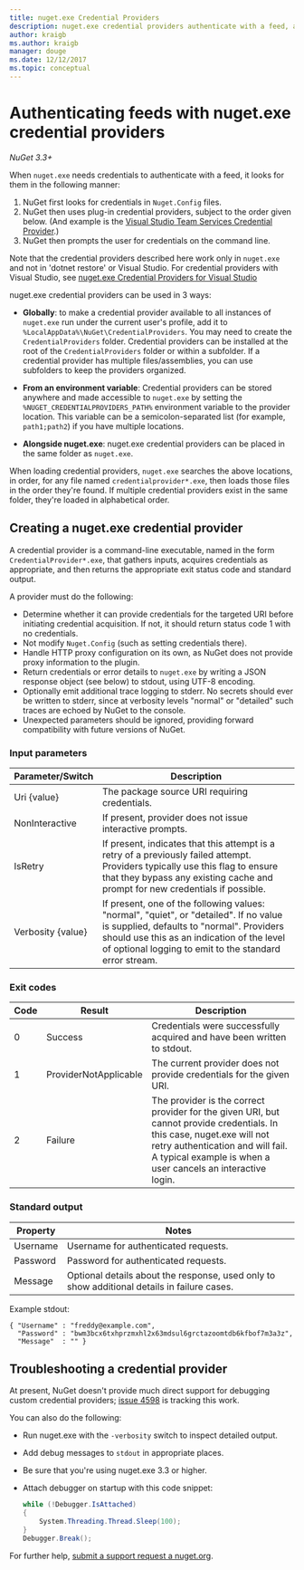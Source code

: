 ```yaml
---
title: nuget.exe Credential Providers
description: nuget.exe credential providers authenticate with a feed, and are implemented as command-line executables that follow specific conventions.
author: kraigb
ms.author: kraigb
manager: douge
ms.date: 12/12/2017
ms.topic: conceptual
---
```


# Authenticating feeds with nuget.exe credential providers

*NuGet 3.3+*

When `nuget.exe` needs credentials to authenticate with a feed, it looks for them in the following manner:

1. NuGet first looks for credentials in `Nuget.Config` files.
1. NuGet then uses plug-in credential providers, subject to the order given below. (And example is the [Visual Studio Team Services Credential Provider](https://www.visualstudio.com/docs/package/get-started/nuget/auth#vsts-credential-provider).)
1. NuGet then prompts the user for credentials on the command line.

Note that the credential providers described here work only in `nuget.exe` and not in 'dotnet restore' or Visual Studio. For credential providers with Visual Studio, see [nuget.exe Credential Providers for Visual Studio](nuget-credential-providers-for-visual-studio.md)

nuget.exe credential providers can be used in 3 ways:

- **Globally**: to make a credential provider available to all instances of `nuget.exe` run under the current user's profile, add it to `%LocalAppData%\NuGet\CredentialProviders`. You may need to create the `CredentialProviders` folder. Credential providers can be installed at the root of the `CredentialProviders`  folder or within a subfolder. If a credential provider has multiple files/assemblies, you can use subfolders to keep the providers organized.

- **From an environment variable**: Credential providers can be stored anywhere and made accessible to `nuget.exe` by setting the `%NUGET_CREDENTIALPROVIDERS_PATH%` environment variable to the provider location. This variable can be a semicolon-separated list (for example, `path1;path2`) if you have multiple locations.

- **Alongside nuget.exe**: nuget.exe credential providers can be placed in the same folder as `nuget.exe`.

When loading credential providers, `nuget.exe` searches the above locations, in order, for any file named `credentialprovider*.exe`, then loads those files in the order they're found. If multiple credential providers exist in the same folder, they're loaded in alphabetical order.

## Creating a nuget.exe credential provider

A credential provider is a command-line executable, named in the form `CredentialProvider*.exe`, that gathers inputs, acquires credentials as appropriate, and then returns the appropriate exit status code and standard output.

A provider must do the following:

- Determine whether it can provide credentials for the targeted URI before initiating credential acquisition. If not, it should return status code 1 with no credentials.
- Not modify `Nuget.Config` (such as setting credentials there).
- Handle HTTP proxy configuration on its own, as NuGet does not provide proxy information to the plugin.
- Return credentials or error details to `nuget.exe` by writing a JSON response object (see below) to stdout, using UTF-8 encoding.
- Optionally emit additional trace logging to stderr. No secrets should ever be written to stderr, since at verbosity levels "normal" or "detailed" such traces are echoed by NuGet to the console.
- Unexpected parameters should be ignored, providing forward compatibility with future versions of NuGet.

### Input parameters

| Parameter/Switch |Description|
|----------------|-----------|
| Uri {value} | The package source URI requiring credentials.|
| NonInteractive | If present, provider does not issue interactive prompts. |
| IsRetry | If present, indicates that this attempt is a retry of a previously failed attempt. Providers typically use this flag to ensure that they bypass any existing cache and prompt for new credentials if possible.|
| Verbosity {value} | If present, one of the following values: "normal", "quiet", or "detailed". If no value is supplied, defaults to "normal". Providers should use this as an indication of the level of optional logging to emit to the standard error stream. |

### Exit codes

| Code |Result | Description |
|----------------|-----------|-----------|
| 0 | Success | Credentials were successfully acquired and have been written to stdout.|
| 1 | ProviderNotApplicable | The current provider does not provide credentials for the given URI.|
| 2 | Failure | The provider is the correct provider for the given URI, but cannot provide credentials. In this case, nuget.exe will not retry authentication and will fail. A typical example is when a user cancels an interactive login. |

### Standard output

| Property |Notes|
|----------------|-----------|
| Username | Username for authenticated requests.|
| Password | Password for authenticated requests.|
| Message | Optional details about the response, used only to show additional details in failure cases. |

Example stdout:

    { "Username" : "freddy@example.com",
      "Password" : "bwm3bcx6txhprzmxhl2x63mdsul6grctazoomtdb6kfbof7m3a3z",
      "Message"  : "" }

## Troubleshooting a credential provider

At present, NuGet doesn't provide much direct support for debugging custom credential providers; [issue 4598](https://github.com/NuGet/Home/issues/4598) is tracking this work.

You can also do the following:

- Run nuget.exe with the `-verbosity` switch to inspect detailed output.
- Add debug messages to `stdout` in appropriate places.
- Be sure that you're using nuget.exe 3.3 or higher.
- Attach debugger on startup with this code snippet:

    ```cs
    while (!Debugger.IsAttached)
    {
        System.Threading.Thread.Sleep(100);
    }
    Debugger.Break();
    ```

For further help, [submit a support request a nuget.org](https://www.nuget.org/policies/Contact).
